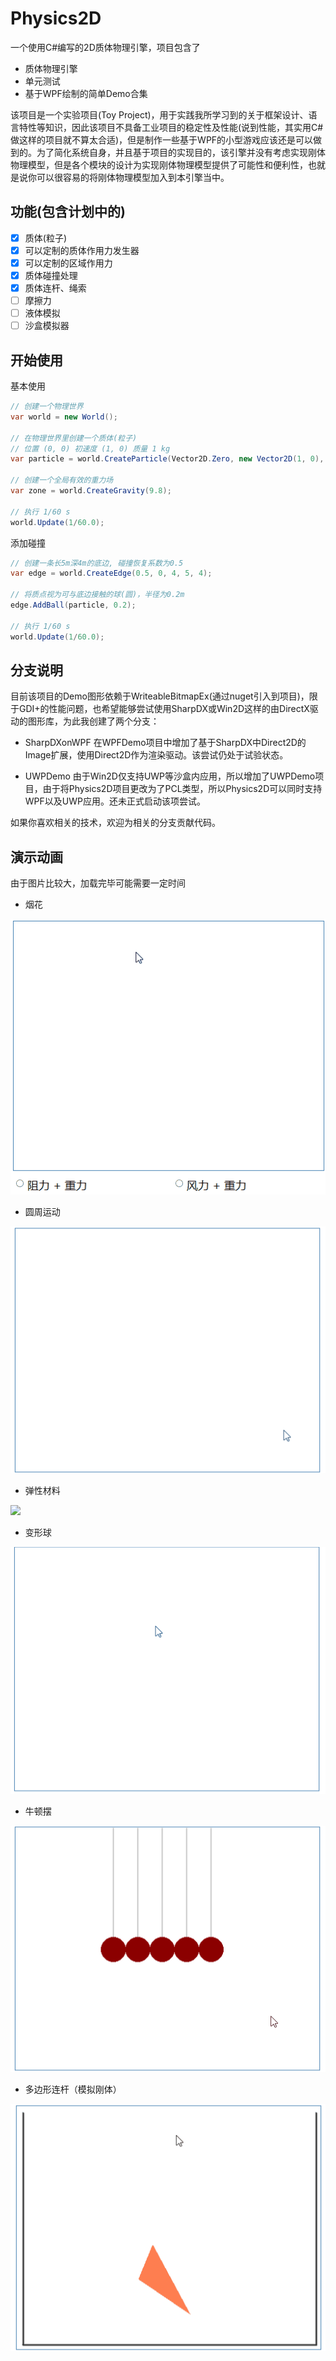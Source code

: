 Physics2D
=========

一个使用C#编写的2D质体物理引擎，项目包含了

  - 质体物理引擎
  - 单元测试
  - 基于WPF绘制的简单Demo合集

该项目是一个实验项目(Toy Project)，用于实践我所学习到的关于框架设计、语言特性等知识，因此该项目不具备工业项目的稳定性及性能(说到性能，其实用C#做这样的项目就不算太合适)，但是制作一些基于WPF的小型游戏应该还是可以做到的。为了简化系统自身，并且基于项目的实现目的，该引擎并没有考虑实现刚体物理模型，但是各个模块的设计为实现刚体物理模型提供了可能性和便利性，也就是说你可以很容易的将刚体物理模型加入到本引擎当中。

## 功能(包含计划中的)

  - [x] 质体(粒子)
  - [x] 可以定制的质体作用力发生器
  - [x] 可以定制的区域作用力
  - [x] 质体碰撞处理
  - [x] 质体连杆、绳索
  - [ ] 摩擦力
  - [ ] 液体模拟
  - [ ] 沙盒模拟器

## 开始使用

基本使用
```csharp
// 创建一个物理世界
var world = new World();

// 在物理世界里创建一个质体(粒子)
// 位置 (0, 0) 初速度 (1, 0) 质量 1 kg
var particle = world.CreateParticle(Vector2D.Zero, new Vector2D(1, 0), 1);

// 创建一个全局有效的重力场
var zone = world.CreateGravity(9.8);

// 执行 1/60 s
world.Update(1/60.0);
```

添加碰撞
```csharp
// 创建一条长5m深4m的底边, 碰撞恢复系数为0.5
var edge = world.CreateEdge(0.5, 0, 4, 5, 4);

// 将质点视为可与底边接触的球(圆)，半径为0.2m
edge.AddBall(particle, 0.2);

// 执行 1/60 s
world.Update(1/60.0);
```
  
## 分支说明

目前该项目的Demo图形依赖于WriteableBitmapEx(通过nuget引入到项目)，限于GDI+的性能问题，也希望能够尝试使用SharpDX或Win2D这样的由DirectX驱动的图形库，为此我创建了两个分支：

  - SharpDXonWPF
  在WPFDemo项目中增加了基于SharpDX中Direct2D的Image扩展，使用Direct2D作为渲染驱动。该尝试仍处于试验状态。

  - UWPDemo
  由于Win2D仅支持UWP等沙盒内应用，所以增加了UWPDemo项目，由于将Physics2D项目更改为了PCL类型，所以Physics2D可以同时支持WPF以及UWP应用。还未正式启动该项尝试。

如果你喜欢相关的技术，欢迎为相关的分支贡献代码。
  
## 演示动画

  由于图片比较大，加载完毕可能需要一定时间

  - 烟花

![](https://github.com/Blueve/Physics2D/blob/master/Images/firework.gif)

  - 圆周运动

![](https://github.com/Blueve/Physics2D/blob/master/Images/cycle.gif)

  - 弹性材料

![](https://github.com/Blueve/Physics2D/blob/master/Images/spring.gif)
    
  - 变形球

![](https://github.com/Blueve/Physics2D/blob/master/Images/metaball.gif)

  - 牛顿摆

![](https://github.com/Blueve/Physics2D/blob/master/Images/newton_scradle.gif)

  - 多边形连杆（模拟刚体）

![](https://github.com/Blueve/Physics2D/blob/master/Images/poly_rod.gif)
